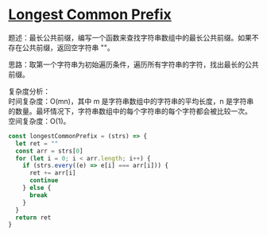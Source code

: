 # [Longest Common Prefix](https://leetcode.cn/problems/longest-common-prefix/)

题述：最长公共前缀，编写一个函数来查找字符串数组中的最长公共前缀。如果不存在公共前缀，返回空字符串 ""。

思路：取第一个字符串为初始遍历条件，遍历所有字符串的字符，找出最长的公共前缀。

复杂度分析：  
时间复杂度：O(mn)，其中 m 是字符串数组中的字符串的平均长度，n 是字符串的数量。最坏情况下，字符串数组中的每个字符串的每个字符都会被比较一次。  
空间复杂度：O(1)。

```javascript
const longestCommonPrefix = (strs) => {
  let ret = ""
  const arr = strs[0]
  for (let i = 0; i < arr.length; i++) {
    if (strs.every((e) => e[i] === arr[i])) {
      ret += arr[i]
      continue
    } else {
      break
    }
  }
  return ret
}
```
